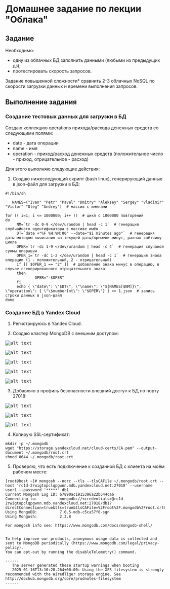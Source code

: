 # Домашнее задание по лекции "Облака"

## Задание

Необходимо:
 - одну из облачных БД заполнить данными (любыми из предыдущих дз);
 - протестировать скорость запросов.

Задание повышенной сложности*
сравнить 2-3 облачных NoSQL по скорости загрузки данных и времени выполнения запросов.

## Выполнение задания

### Создание тестовых данных для загрузки в БД

Создаю коллекцию operations прихода/расхода денежных средств со следующими полями:
* date - дата операции
* name - имя
* operation - приход/расход денежных средств (положительное число - приход, отрицательное - расход)

Для этого выполняю следующие действия:
1. Создаю нижеследующий скрипт (bash linux), генерирующий данные в json-файл для загрузки в БД:
```
#!/bin/sh

   NAMES=("Ivan" "Petr" "Pavel" "Dmitry" "Aleksey" "Sergey" "Vladimir" "Victor" "Oleg" "Andrey")  # массив с именами

for (( i=1; i <= 1000000; i++ ))  # цикл с 1000000 повторений
do
     NM=`tr -dc 0-9 </dev/urandom | head -c 1`  # генерация слуйчайного идентификатора в массиве имён
     DT=`date +"%F %H:%M:00" --date="$i minutes ago"`  # генерация даты мотодом вычитания из текущей даты/времени минут, равных счётчику цикла
     OPER=`tr -dc 1-9 </dev/urandom | head -c 4`  # генерация случаной суммы операции
     OPER_1=`tr -dc 1-2 </dev/urandom | head -c 1`  # генерация знака операции (1 - положительный, 2 - отрицательный)
     if [[ $OPER_1 == "2" ]]  # добавление знака минус в операцию, в случае сгенерированного отрицательного знака
     then
             OPER="-$OPER"
     fi
     echo { \"date\": \"$DT\", \"\name\": \"${NAMES[$NM]}\", \"operation\": { \"\$numberInt\": \"$OPER\"} } >> 1.json  # запись строки данных в json-файл
done
```

### Создание БД в Yandex Cloud

1. Регистрируюсь в Yandex Cloud.

2. Создаю кластер MongoDB с внешним доступом:

<kbd>![alt text](./16_Cloud/01.jpg)</kbd>

<kbd>![alt text](./16_Cloud/02.jpg)</kbd>

<kbd>![alt text](./16_Cloud/06.jpg)</kbd>

<kbd>![alt text](./16_Cloud/08.jpg)</kbd>

<kbd>![alt text](./16_Cloud/09.jpg)</kbd>

3. Добавляю в профиль безопасности внешний доступ к БД по порту 27018:

<kbd>![alt text](./16_Cloud/03.jpg)</kbd>

<kbd>![alt text](./16_Cloud/04.jpg)</kbd>

<kbd>![alt text](./16_Cloud/05.jpg)</kbd>

4. Копирую SSL-сертификат:

```
mkdir -p ~/.mongodb
wget "https://storage.yandexcloud.net/cloud-certs/CA.pem" --output-document ~/.mongodb/root.crt
chmod 0644 ~/.mongodb/root.crt
```

5. Проверяю, что есть подключение к созданной БД с клиента на моём рабочем месте:

```
[root@host ~]# mongosh --norc --tls --tlsCAFile ~/.mongodb/root.crt --host 'rc1d-2rwigtopclqpgwnn.mdb.yandexcloud.net:27018' --username user1 --password '*****' db1
Current Mongosh Log ID: 67890ac1915396a22b544ca6
Connecting to:          mongodb://<credentials>@rc1d-2rwigtopclqpgwnn.mdb.yandexcloud.net:27018/db1?directConnection=true&tls=true&tlsCAFile=%2Froot%2F.mongodb%2Froot.crt&appName=mongosh+2.3.8
Using MongoDB:          7.0.5-mdb-c5ca57f0-sgn
Using Mongosh:          2.3.8

For mongosh info see: https://www.mongodb.com/docs/mongodb-shell/


To help improve our products, anonymous usage data is collected and sent to MongoDB periodically (https://www.mongodb.com/legal/privacy-policy).
You can opt-out by running the disableTelemetry() command.

------
   The server generated these startup warnings when booting
   2025-01-16T13:10:28.264+00:00: Using the XFS filesystem is strongly recommended with the WiredTiger storage engine. See http://dochub.mongodb.org/core/prodnotes-filesystem
------
```
